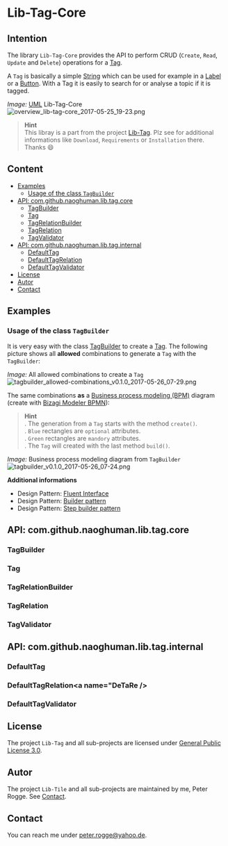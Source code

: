 Lib-Tag-Core
===



Intention
---

The library `Lib-Tag-Core` provides the API to perform CRUD (`Create`, `Read`, 
`Update` and `Delete`) operations for a [Tag].

A `Tag` is basically a simple [String] which can be used for example in a [Label] or 
a [Button]. With a Tag it is easily to search for or analyse a topic if it is tagged.

_Image:_ [UML] Lib-Tag-Core  
![overview_lib-tag-core_2017-05-25_19-23.png][overview_lib-tag-core_2017-05-25_19-23]

> __Hint__  
> This libray is a part from the project [Lib-Tag]. Plz see for additional 
> informations like `Download`, `Requirements` or `Installation` there. Thanks :smile:



Content
---

* [Examples](#Ex)
    * [Usage of the class `TagBuilder`](#UsOfThClTaBu)
* [API: com.github.naoghuman.lib.tag.core](#LiTaCo)
    * [TagBuilder](#TaBu)
    * [Tag](#Ta)
    * [TagRelationBuilder](#TaReBu)
    * [TagRelation](#TaRe)
    * [TagValidator](#TaVa)
* [API: com.github.naoghuman.lib.tag.internal](#LiTaCoIn)
    * [DefaultTag](#DeTa)
    * [DefaultTagRelation](#DeTaRe)
    * [DefaultTagValidator](#DeTaVa)
* [License](#License)
* [Autor](#Autor)
* [Contact](#Contact)



Examples<a name="Ex" />
---


### Usage of the class `TagBuilder`<a name="UsOfThClTaBu" />

It is very easy with the class [TagBuilder] to create a [Tag]. The following picture shows all __allowed__ combinations to generate a `Tag` with the `TagBuilder`:

_Image:_ All allowed combinations to create a `Tag`  
![tagbuilder_allowed-combinations_v0.1.0_2017-05-26_07-29.png][tagbuilder_allowed-combinations_v0.1.0_2017-05-26_07-29]

The same combinations __as__ a [Business process modeling (BPM)] diagram (create with [Bizagi Modeler BPMN]):
> __Hint__  
> . The generation from a `Tag` starts with the method `create()`.  
> . `Blue` rectangles are `optional` attributes.  
> . `Green` rectangles are `mandory` attributes.  
> . The `Tag` will created with the last method `build()`.

_Image:_ Business process modeling diagram from `TagBuilder`  
![tagbuilder_v0.1.0_2017-05-26_07-24.png][tagbuilder_v0.1.0_2017-05-26_07-24]

__Additional informations__  
* Design Pattern: [Fluent Interface]
* Design Pattern: [Builder pattern]
* Design Pattern: [Step builder pattern]


API: com.github.naoghuman.lib.tag.core<a name="LiTaCo" />
---


### TagBuilder<a name="TaBu" />


### Tag<a name="Ta" />


### TagRelationBuilder<a name="TaReBu" />


### TagRelation<a name="TaRe" />


### TagValidator<a name="TaVa" />



API: com.github.naoghuman.lib.tag.internal<a name="LiTaCoIn" />
---

### DefaultTag<a name="DeTa" />


### DefaultTagRelation<a name="DeTaRe />


### DefaultTagValidator<a name="DeTaVa" />



License<a name="License" />
---

The project `Lib-Tag` and all sub-projects are licensed under [General Public License 3.0].



Autor<a name="Autor" />
---

The project `Lib-Tile` and all sub-projects are maintained by me, Peter Rogge. See [Contact](#Contact).



Contact<a name="Contact" />
---

You can reach me under <peter.rogge@yahoo.de>.



[//]: # (Images)
[overview_lib-tag-core_2017-05-25_19-23]:https://cloud.githubusercontent.com/assets/8161815/26462105/c35caf22-417f-11e7-9831-fd6fadda85cb.png
[tagbuilder_v0.1.0_2017-05-26_07-24]:https://cloud.githubusercontent.com/assets/8161815/26481964/b6c955fc-41e4-11e7-9abf-7e1afbe20c5b.png
[tagbuilder_allowed-combinations_v0.1.0_2017-05-26_07-29]:https://cloud.githubusercontent.com/assets/8161815/26482025/2339675e-41e5-11e7-9ad2-a5d7b27aa931.png



[//]: # (Links)
[Builder pattern]:https://en.wikipedia.org/wiki/Builder_pattern
[Business process modeling (BPM)]:https://en.wikipedia.org/wiki/Business_process_modeling
[Button]:https://docs.oracle.com/javase/8/javafx/api/javafx/scene/control/Button.html
[Bizagi Modeler BPMN]:http://www.bizagi.com/de/produkte/plattform/modeler
[Fluent Interface]:https://www.martinfowler.com/bliki/FluentInterface.html
[General Public License 3.0]:http://www.gnu.org/licenses/gpl-3.0.en.html
[Label]:https://docs.oracle.com/javase/8/javafx/api/javafx/scene/control/Label.html
[Lib-Tag]:https://github.com/Naoghuman/lib-tag
[Step builder pattern]:http://www.svlada.com/step-builder-pattern/
[String]:https://docs.oracle.com/javase/8/docs/api/java/lang/String.html
[Tag]:https://github.com/Naoghuman/lib-tag/blob/master/lib-tag-core/src/main/java/com/github/naoghuman/lib/tag/core/Tag.java
[TagBuilder]:https://github.com/Naoghuman/lib-tag/blob/master/lib-tag-core/src/main/java/com/github/naoghuman/lib/tag/core/TagBuilder.java
[UML]:https://en.wikipedia.org/wiki/Unified_Modeling_Language
